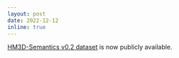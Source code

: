 ```yaml
---
layout: post
date: 2022-12-12
inline: true
---
```


[HM3D-Semantics v0.2 dataset](https://aihabitat.org/datasets/hm3d-semantics/) is now publicly available.